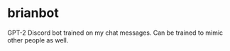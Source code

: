 # brianbot
GPT-2 Discord bot trained on my chat messages. Can be trained to mimic other people as well.
